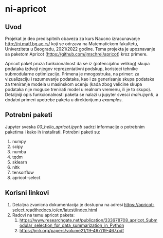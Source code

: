 # ni-apricot
## Uvod
Projekat je deo predispitnih obaveza za kurs Naucno izracunavanje http://ni.matf.bg.ac.rs/ koji se odrzava na Matematickom fakultetu, Univerziteta u Beogradu, 2021/2022 godine.
Tema projekta je upoznavanje sa paketom Apricot (https://github.com/jmschrei/apricot) kroz primere.

Apricot paket pruza funkcionalnost da se iz (potencijalno velikog) skupa podataka izdvoji njegov reprezentativni podskup, koristeci tehnike submodularne optimizacije.
Primena je mnogostruka, na primer: za vizualizaciju i razumevanje podataka, kao i za generisanje skupa podataka za treniranje modela u masinskom ucenju (kada  zbog velicine skupa podataka nije moguce trenirati model u realnom vremenu, ili je to skupo).
Detaljniji opis funkcionalnosti paketa se nalazi u jupyter svesci *main.ipynb*, a dodatni primeri upotrebe paketa u direktorijumu *examples*.

## Potrebni paketi
Jupyter sveska *00_hello_apricot.ipynb* sadrzi informacije o potrebnim paketima i kako ih instalirati.
Potrebni paketi su:
1. numpy
2. scipy
3. numba
4. tqdm
5. sklearn
6. nltk
7. tensorflow
8. apricot-select

## Korisni linkovi
1. Detaljna zvanicna dokumentacija je dostupna na adresi https://apricot-select.readthedocs.io/en/latest/index.html
2. Radovi na temu apricot paketa:
    1. https://www.researchgate.net/publication/333678708_apricot_Submodular_selection_for_data_summarization_in_Python
    2. https://jmlr.org/papers/volume21/19-467/19-467.pdf
